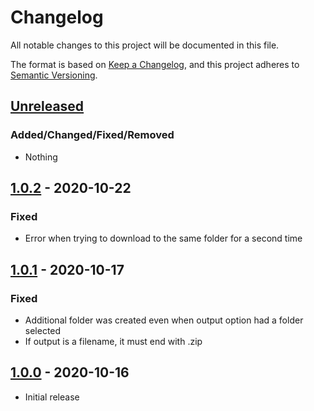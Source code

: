 # Changelog
All notable changes to this project will be documented in this file.

The format is based on [Keep a Changelog](https://keepachangelog.com/en/1.0.0/),
and this project adheres to [Semantic Versioning](https://semver.org/spec/v2.0.0.html).

## [Unreleased]  
### Added/Changed/Fixed/Removed  
- Nothing  

## [1.0.2] - 2020-10-22  
### Fixed  
- Error when trying to download to the same folder for a second time

## [1.0.1] - 2020-10-17  
### Fixed  
- Additional folder was created even when output option had a folder selected
- If output is a filename, it must end with .zip  

## [1.0.0] - 2020-10-16  
- Initial release  

[Unreleased]: https://github.com/diegozanon/get-github-code/compare/v1.0.2...HEAD  
[1.0.2]: https://github.com/diegozanon/get-github-code/releases/tag/v1.0.2  
[1.0.1]: https://github.com/diegozanon/get-github-code/releases/tag/v1.0.1  
[1.0.0]: https://github.com/diegozanon/get-github-code/releases/tag/v1.0.0  